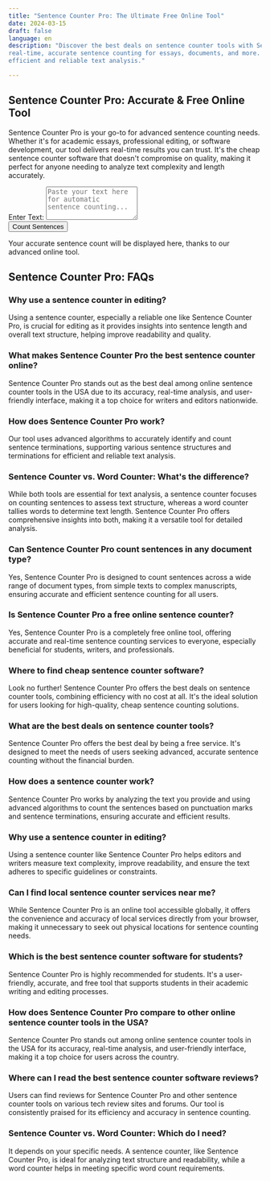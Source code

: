 ```yaml
---
title: "Sentence Counter Pro: The Ultimate Free Online Tool"
date: 2024-03-15
draft: false
language: en
description: "Discover the best deals on sentence counter tools with Sentence Counter Pro. Our free online tool offers
real-time, accurate sentence counting for essays, documents, and more. Ideal for writers, editors, and students seeking
efficient and reliable text analysis."

---
```


<!-- @format -->

<section class="lg:pb-24">
  <div class="max-w-screen-md px-4 py-8 mx-auto">
    <h2 class="text-xl font-bold text-center text-gray-900 dark:text-white">Sentence Counter Pro: Accurate & Free Online Tool</h2>
    <p class="mb-8 font-light text-center text-gray-600 dark:text-gray-400">Sentence Counter Pro is your go-to for advanced sentence counting needs. Whether it's for academic essays, professional editing, or software development, our tool delivers real-time results you can trust. It's the cheap sentence counter software that doesn't compromise on quality, making it perfect for anyone needing to analyze text complexity and length accurately.</p>
    <div id="sentence-counter-form" class="space-y-6">
      <div>
        <label for="sentenceInput" class="block mb-2 text-lg font-medium text-gray-900 dark:text-gray-300">Enter Text:</label>
        <textarea id="sentenceInput" name="sentence" rows="4" class="block w-full p-4 text-md text-gray-900 bg-white border border-gray-300 rounded-lg shadow-sm focus:ring-blue-500 focus:border-blue-500 dark:border-gray-600 dark:bg-gray-700 dark:text-white" placeholder="Paste your text here for automatic sentence counting..."></textarea>
      </div>
      <div class="flex justify-center">
        <button onclick="countSentences()" class="px-6 py-2.5 text-sm font-medium transition-colors duration-150 bg-blue-600 rounded-lg focus:shadow-outline hover:bg-blue-700 focus:outline-none focus:ring-4 focus:ring-blue-300 dark:bg-blue-600 dark:hover:bg-blue-700 dark:focus:ring-blue-800 shadow-lg">Count Sentences</button>
      </div>
      <p id="sentenceCount" class="text-lg text-center text-gray-800 dark:text-gray-200">Your accurate sentence count will be displayed here, thanks to our advanced online tool.</p>
    </div>
  </div>
  <div class="mt-12">
      <h2 class="text-lg font-semibold text-center text-gray-900 dark:text-white">Sentence Counter Pro: FAQs</h2>
      <div class="mt-4 space-y-4">
        <h3 class="font-medium text-gray-900 dark:text-white">Why use a sentence counter in editing?</h3>
        <p class="text-gray-600 dark:text-gray-400">Using a sentence counter, especially a reliable one like Sentence Counter Pro, is crucial for editing as it provides insights into sentence length and overall text structure, helping improve readability and quality.</p>
        <h3 class="font-medium text-gray-900 dark:text-white">What makes Sentence Counter Pro the best sentence counter online?</h3>
        <p class="text-gray-600 dark:text-gray-400">Sentence Counter Pro stands out as the best deal among online sentence counter tools in the USA due to its accuracy, real-time analysis, and user-friendly interface, making it a top choice for writers and editors nationwide.</p>
        <h3 class="font-medium text-gray-900 dark:text-white">How does Sentence Counter Pro work?</h3>
        <p class="text-gray-600 dark:text-gray-400">Our tool uses advanced algorithms to accurately identify and count sentence terminations, supporting various sentence structures and terminations for efficient and reliable text analysis.</p>
        <h3 class="font-medium text-gray-900 dark:text-white">Sentence Counter vs. Word Counter: What's the difference?</h3>
        <p class="text-gray-600 dark:text-gray-400">While both tools are essential for text analysis, a sentence counter focuses on counting sentences to assess text structure, whereas a word counter tallies words to determine text length. Sentence Counter Pro offers comprehensive insights into both, making it a versatile tool for detailed analysis.</p>
        <h3 class="font-medium text-gray-900 dark:text-white">Can Sentence Counter Pro count sentences in any document type?</h3>
        <p class="text-gray-600 dark:text-gray-400">Yes, Sentence Counter Pro is designed to count sentences across a wide range of document types, from simple texts to complex manuscripts, ensuring accurate and efficient sentence counting for all users.</p>
        <h3 class="font-medium text-gray-900 dark:text-white">Is Sentence Counter Pro a free online sentence counter?</h3>
      <p class="text-gray-600 dark:text-gray-400">Yes, Sentence Counter Pro is a completely free online tool, offering accurate and real-time sentence counting services to everyone, especially beneficial for students, writers, and professionals.</p>
      <h3 class="font-medium text-gray-900 dark:text-white">Where to find cheap sentence counter software?</h3>
      <p class="text-gray-600 dark:text-gray-400">Look no further! Sentence Counter Pro offers the best deals on sentence counter tools, combining efficiency with no cost at all. It's the ideal solution for users looking for high-quality, cheap sentence counting solutions.</p>
      <h3 class="font-medium text-gray-900 dark:text-white">What are the best deals on sentence counter tools?</h3>
      <p class="text-gray-600 dark:text-gray-400">Sentence Counter Pro offers the best deal by being a free service. It's designed to meet the needs of users seeking advanced, accurate sentence counting without the financial burden.</p>
      <h3 class="font-medium text-gray-900 dark:text-white">How does a sentence counter work?</h3>
      <p class="text-gray-600 dark:text-gray-400">Sentence Counter Pro works by analyzing the text you provide and using advanced algorithms to count the sentences based on punctuation marks and sentence terminations, ensuring accurate and efficient results.</p>
      <h3 class="font-medium text-gray-900 dark:text-white">Why use a sentence counter in editing?</h3>
      <p class="text-gray-600 dark:text-gray-400">Using a sentence counter like Sentence Counter Pro helps editors and writers measure text complexity, improve readability, and ensure the text adheres to specific guidelines or constraints.</p>
      <h3 class="font-medium text-gray-900 dark:text-white">Can I find local sentence counter services near me?</h3>
      <p class="text-gray-600 dark:text-gray-400">While Sentence Counter Pro is an online tool accessible globally, it offers the convenience and accuracy of local services directly from your browser, making it unnecessary to seek out physical locations for sentence counting needs.</p>
      <h3 class="font-medium text-gray-900 dark:text-white">Which is the best sentence counter software for students?</h3>
      <p class="text-gray-600 dark:text-gray-400">Sentence Counter Pro is highly recommended for students. It's a user-friendly, accurate, and free tool that supports students in their academic writing and editing processes.</p>
      <h3 class="font-medium text-gray-900 dark:text-white">How does Sentence Counter Pro compare to other online sentence counter tools in the USA?</h3>
      <p class="text-gray-600 dark:text-gray-400">Sentence Counter Pro stands out among online sentence counter tools in the USA for its accuracy, real-time analysis, and user-friendly interface, making it a top choice for users across the country.</p>
      <h3 class="font-medium text-gray-900 dark:text-white">Where can I read the best sentence counter software reviews?</h3>
      <p class="text-gray-600 dark:text-gray-400">Users can find reviews for Sentence Counter Pro and other sentence counter tools on various tech review sites and forums. Our tool is consistently praised for its efficiency and accuracy in sentence counting.</p>
      <h3 class="font-medium text-gray-900 dark:text-white">Sentence Counter vs. Word Counter: Which do I need?</h3>
      <p class="text-gray-600 dark:text-gray-400">It depends on your specific needs. A sentence counter, like Sentence Counter Pro, is ideal for analyzing text structure and readability, while a word counter helps in meeting specific word count requirements.</p>
        </div>
</div>
</section>

<script>
  function countSentences() {
    const text = document.getElementById('sentenceInput').value.trim();
    const sentences = text.split(/[.!?]+/).filter(Boolean); // Counts sentences accurately.
    document.getElementById('sentenceCount').innerText = `Total sentences: ${sentences.length}. Your text has been thoroughly analyzed.`;
  }
</script>
